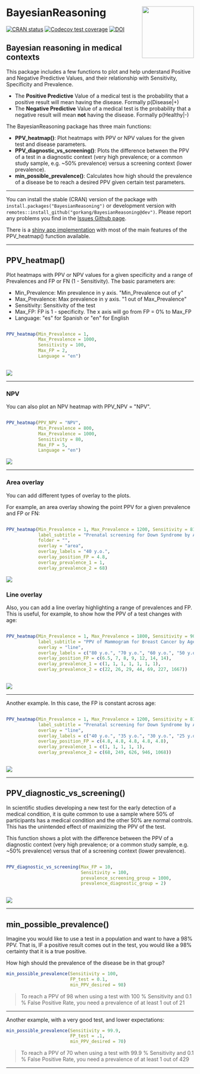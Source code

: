 # BayesianReasoning <img src='man/figures/logo.png' align="right" height="139" />


<!-- badges: start -->
[![CRAN status](https://www.r-pkg.org/badges/version/BayesianReasoning)](https://cran.r-project.org/package=BayesianReasoning)
[![Codecov test coverage](https://codecov.io/gh/gorkang/BayesianReasoning/branch/master/graph/badge.svg)](https://codecov.io/gh/gorkang/BayesianReasoning?branch=master)
[![DOI](https://zenodo.org/badge/93097662.svg)](https://zenodo.org/badge/latestdoi/93097662)
<!-- badges: end -->

## Bayesian reasoning in medical contexts
  

This package includes a few functions to plot and help understand Positive and Negative Predictive Values, and their relationship with Sensitivity, Specificity and Prevalence.  

+ The **Positive Predictive** Value of a medical test is the probability that a positive result will mean having the disease. Formally p(Disease|+)
+ The **Negative Predictive** Value of a medical test is the probability that a negative result will mean **not** having the disease. Formally p(Healthy|-)  


The BayesianReasoning package has three main functions:  

+ **PPV_heatmap()**: Plot heatmaps with PPV or NPV values for the given test and disease parameters.
+ **PPV_diagnostic_vs_screening()**: Plots the difference between the PPV of a test in a diagnostic context (very high prevalence; or a common study sample, e.g. ~50% prevalence) versus a screening context (lower prevalence).
+ **min_possible_prevalence()**: Calculates how high should the prevalence of a disease be to reach a desired PPV given certain test parameters.  


--- 

You can install the stable (CRAN) version of the package with `install.packages("BayesianReasoning")` or development version with `remotes::install_github("gorkang/BayesianReasoning@dev")`. Please report any problems you find in the [Issues Github page](https://github.com/gorkang/BayesianReasoning/issues).  

There is a [shiny app implementation](https://gorkang.shinyapps.io/BayesianReasoning/) with most of the main features of the PPV_heatmap() function available.  

---


## PPV_heatmap()

Plot heatmaps with PPV or NPV values for a given specificity and a range of Prevalences and FP or FN (1 - Sensitivity). The basic parameters are:

* Min_Prevalence: Min prevalence in y axis. "Min_Prevalence out of y"  
* Max_Prevalence: Max prevalence in y axis. "1 out of Max_Prevalence"  
* Sensitivity: Sensitivity of the test  
* Max_FP: FP is 1 - specificity. The x axis will go from FP = 0% to Max_FP  
* Language: "es" for Spanish or "en" for English  

```r 

PPV_heatmap(Min_Prevalence = 1,
            Max_Prevalence = 1000, 
            Sensitivity = 100, 
            Max_FP = 2, 
            Language = "en")
            
```  


![](man/figures/PPV_heatmap/PPV_1_1000_100_2_en.png)  


---   

### NPV

You can also plot an NPV heatmap with PPV_NPV = "NPV".  

```r 

PPV_heatmap(PPV_NPV = "NPV",
            Min_Prevalence = 800,
            Max_Prevalence = 1000, 
            Sensitivity = 80, 
            Max_FP = 5, 
            Language = "en")

```


![](man/figures/PPV_heatmap/NPV_800_1000_80_5_en.png)   

--- 


### Area overlay

You can add different types of overlay to the plots. 

For example, an area overlay showing the point PPV for a given prevalence and FP or FN:  


```r 

PPV_heatmap(Min_Prevalence = 1, Max_Prevalence = 1200, Sensitivity = 81, Max_FP = 5,
            label_subtitle = "Prenatal screening for Down Syndrome by Age",
            folder = "",
            overlay = "area",
            overlay_labels = "40 y.o.",
            overlay_position_FP = 4.8,
            overlay_prevalence_1 = 1,
            overlay_prevalence_2 = 68)

```

![](man/figures/PPV_heatmap/PPV_1_1200_81_5_area_en.png)  



### Line overlay

Also, you can add a line overlay highlighting a range of prevalences and FP. This is useful, for example, to show how the PPV of a test changes with age:  


```r 

PPV_heatmap(Min_Prevalence = 1, Max_Prevalence = 1800, Sensitivity = 90, Max_FP = 15, 
            label_subtitle = "PPV of Mammogram for Breast Cancer by Age",
            overlay = "line", 
            overlay_labels = c("80 y.o.", "70 y.o.", "60 y.o.", "50 y.o.", "40 y.o.", "30 y.o.", "20  y.o."),
            overlay_position_FP = c(6.5, 7, 8, 9, 12, 14, 14),
            overlay_prevalence_1 = c(1, 1, 1, 1, 1, 1, 1),
            overlay_prevalence_2 = c(22, 26, 29, 44, 69, 227, 1667))
                
```

![](man/figures/PPV_heatmap/PPV_1_1800_90_15_line_en.png)

---   

Another example. In this case, the FP is constant across age:

```r 

PPV_heatmap(Min_Prevalence = 1, Max_Prevalence = 1200, Sensitivity = 81, Max_FP = 5,
            label_subtitle = "Prenatal screening for Down Syndrome by Age",
            overlay = "line",
            overlay_labels = c("40 y.o.", "35 y.o.", "30 y.o.", "25 y.o.", "20 y.o."),
            overlay_position_FP = c(4.8, 4.8, 4.8, 4.8, 4.8),
            overlay_prevalence_1 = c(1, 1, 1, 1, 1),
            overlay_prevalence_2 = c(68, 249, 626, 946, 1068))
                
```

![](man/figures/PPV_heatmap/PPV_1_1200_81_5_line_en.png)  

---   

## PPV_diagnostic_vs_screening()

In scientific studies developing a new test for the early detection of a medical condition, it is quite common to use a sample where 50% of participants has a medical condition and the other 50% are normal controls. This has the unintended effect of maximizing the PPV of the test.  

This function shows a plot with the difference between the PPV of a diagnostic context (very high prevalence; or a common study sample, e.g. ~50% prevalence) versus that of a screening context (lower prevalence).  


```r 

PPV_diagnostic_vs_screening(Max_FP = 10, 
                            Sensitivity = 100, 
                            prevalence_screening_group = 1000, 
                            prevalence_diagnostic_group = 2)
                            
```  

![](man/figures/diagnostic_vs_screening/FP_10_sens_100_screening_1000_diagnostic_2.png)



---   

## min_possible_prevalence()

Imagine you would like to use a test in a population and want to have a 98% PPV. That is, IF a positive result comes out in the test, you would like a 98% certainty that it is a true positive.  

How high should the prevalence of the disease be in that group?  

```r 
min_possible_prevalence(Sensitivity = 100, 
                        FP_test = 0.1, 
                        min_PPV_desired = 98)
```

> To reach a PPV of 98 when using a test with 100 % Sensitivity and 0.1 % False Positive Rate, you need a prevalence of at least 1 out of 21

--- 

Another example, with a very good test, and lower expectations:  

```r 
min_possible_prevalence(Sensitivity = 99.9, 
                        FP_test = .1, 
                        min_PPV_desired = 70)
```

> To reach a PPV of 70 when using a test with 99.9 % Sensitivity and 0.1 % False Positive Rate, you need a prevalence of at least 1 out of 429

--- 
